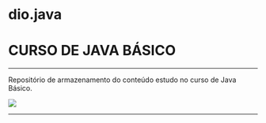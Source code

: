 # dio.java
<h1> CURSO DE JAVA BÁSICO </h1>
<hr> 

Repositório de armazenamento do conteúdo estudo no curso de Java Básico. 

<img src="https://img.shields.io/badge/java-%23ED8B00.svg?style=for-the-badge&logo=openjdk&logoColor=white"> 

<hr>



